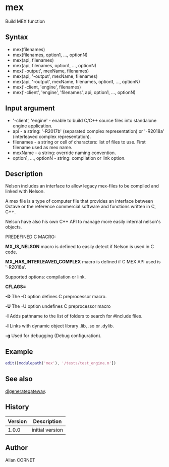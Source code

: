 

# mex

Build MEX function

## Syntax

- mex(filenames)
- mex(filenames, option1, ..., optionN)
- mex(api, filenames)
- mex(api, filenames, option1, ..., optionN)
- mex('-output', mexName, filenames)
- mex(api, '-output', mexName, filenames)
- mex(api, '-output', mexName, filenames, option1, ..., optionN)
- mex('-client, 'engine', filenames)
- mex('-client', 'engine', 'filenames', api, option1, ..., optionN)

## Input argument

 - '-client', 'engine' - enable to build C/C++ source files into standalone engine application.
 - api - a string: '-R2017b' (separated complex representation) or '-R2018a' (interleaved complex representation).
 - filenames - a string or cell of characters: list of files to use. First filename used as mex name.
 - mexName - a string: override naming convention.
 - option1, ..., optionN - string: compilation or link option.

## Description


  <p>Nelson includes an interface to allow legacy mex-files to be compiled and linked with Nelson.</p>
  <p>A mex file is a type of computer file that provides an interface between Octave or the reference commercial software and functions written in C, C++.</p>
  <p>Nelson have also his own C++ API to manage more easily internal nelson's objects.</p>
  <p/>
  <p>PREDEFINED C MACRO:</p>
  <p><b>MX_IS_NELSON</b> macro is defined to easily detect if Nelson is used in C code.</p>
  <p><b>MX_HAS_INTERLEAVED_COMPLEX</b> macro is defined if C MEX API used is '-R2018a'.</p>
  <p/>
  <p>Supported options: compilation or link.</p>
  <p>
    <b>CFLAGS=</b>
  </p>
  <p><b>-D</b> The -D option defines C preprocessor macro.</p>
  <p><b>-U</b> The -U option undefines C preprocessor macro</p>
  <p><b>-I</b> Adds pathname to the list of folders to search for #include files.</p>
  <p><b>-l</b> Links with dynamic object library .lib, .so or .dylib.</p>
  <p><b>-g</b> Used for debugging (Debug configuration).</p>


## Example

```matlab
edit([modulepath('mex'), '/tests/test_engine.m'])
```

## See also

[dlgenerategateway](../dynamic_link/dlgenerategateway.md).
## History

|Version|Description|
|------|------|
|1.0.0|initial version|


## Author

Allan CORNET



